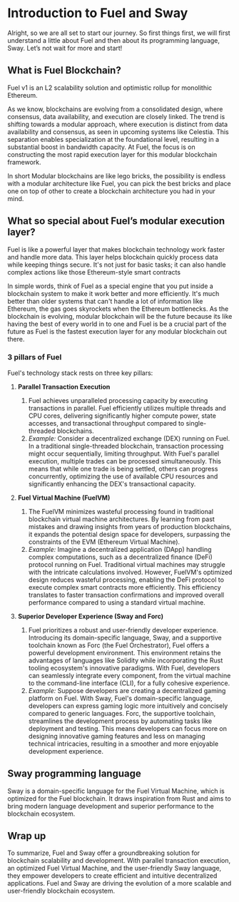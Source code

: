 # Introduction to Fuel and Sway

Alright, so we are all set to start our journey. So first things first, we will first understand a little about Fuel and then about its programming language, Sway. Let’s not wait for more and start!

## What is Fuel Blockchain?

Fuel v1 is an L2 scalability solution and optimistic rollup for monolithic Ethereum. 

As we know, blockchains are evolving from a consolidated design, where consensus, data availability, and execution are closely linked. The trend is shifting towards a modular approach, where execution is distinct from data availability and consensus, as seen in upcoming systems like Celestia. This separation enables specialization at the foundational level, resulting in a substantial boost in bandwidth capacity. At Fuel, the focus is on constructing the most rapid execution layer for this modular blockchain framework.

In short Modular blockchains are like lego bricks, the possibility is endless with a modular architecture like Fuel, you can pick the best bricks and place one on top of other to create a blockchain architecture you had in your mind.

## What so special about Fuel’s modular execution layer?

Fuel is like a powerful layer that makes blockchain technology work faster and handle more data. This layer helps blockchain quickly process data while keeping things secure. It's not just for basic tasks; it can also handle complex actions like those Ethereum-style smart contracts

In simple words, think of Fuel as a special engine that you put inside a blockchain system to make it work better and more efficiently. It's much better than older systems that can't handle a lot of information like Ethereum, the gas goes skyrockets when the Ethereum bottlenecks. As the blockchain is evolving, modular blockchain will be the future because its like having the best of every world in to one and Fuel is be a crucial part of the future as Fuel is the fastest execution layer for any modular blockchain out there.

### 3 pillars of Fuel

Fuel's technology stack rests on three key pillars:

1. **Parallel Transaction Execution**
    1. Fuel achieves unparalleled processing capacity by executing transactions in parallel. Fuel efficiently utilizes multiple threads and CPU cores, delivering significantly higher compute power, state accesses, and transactional throughput compared to single-threaded blockchains.
    2. *Example:* Consider a decentralized exchange (DEX) running on Fuel. In a traditional single-threaded blockchain, transaction processing might occur sequentially, limiting throughput. With Fuel's parallel execution, multiple trades can be processed simultaneously. This means that while one trade is being settled, others can progress concurrently, optimizing the use of available CPU resources and significantly enhancing the DEX's transactional capacity.
    
2. **Fuel Virtual Machine (FuelVM)**
    1. The FuelVM minimizes wasteful processing found in traditional blockchain virtual machine architectures. By learning from past mistakes and drawing insights from years of production blockchains, it expands the potential design space for developers, surpassing the constraints of the EVM (Ethereum Virtual Machine).
    2. *Example:* Imagine a decentralized application (DApp) handling complex computations, such as a decentralized finance (DeFi) protocol running on Fuel. Traditional virtual machines may struggle with the intricate calculations involved. However, FuelVM's optimized design reduces wasteful processing, enabling the DeFi protocol to execute complex smart contracts more efficiently. This efficiency translates to faster transaction confirmations and improved overall performance compared to using a standard virtual machine.
3. **Superior Developer Experience (Sway and Forc)**
    1. Fuel prioritizes a robust and user-friendly developer experience. Introducing its domain-specific language, Sway, and a supportive toolchain known as Forc (the Fuel Orchestrator), Fuel offers a powerful development environment. This environment retains the advantages of languages like Solidity while incorporating the Rust tooling ecosystem's innovative paradigms. With Fuel, developers can seamlessly integrate every component, from the virtual machine to the command-line interface (CLI), for a fully cohesive experience.
    2. *Example:* Suppose developers are creating a decentralized gaming platform on Fuel. With Sway, Fuel's domain-specific language, developers can express gaming logic more intuitively and concisely compared to generic languages. Forc, the supportive toolchain, streamlines the development process by automating tasks like deployment and testing. This means developers can focus more on designing innovative gaming features and less on managing technical intricacies, resulting in a smoother and more enjoyable development experience.

## Sway programming language

Sway is a domain-specific language for the Fuel Virtual Machine, which is optimized for the Fuel blockchain. It draws inspiration from Rust and aims to bring modern language development and superior performance to the blockchain ecosystem.

## Wrap up

To summarize, Fuel and Sway offer a groundbreaking solution for blockchain scalability and development. With parallel transaction execution, an optimized Fuel Virtual Machine, and the user-friendly Sway language, they empower developers to create efficient and intuitive decentralized applications. Fuel and Sway are driving the evolution of a more scalable and user-friendly blockchain ecosystem.